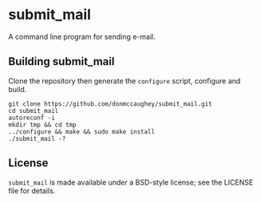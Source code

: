 submit_mail
===========

A command line program for sending e-mail.


Building submit_mail
--------------------
Clone the repository then generate the `configure` script, configure and build.

    git clone https://github.com/donmccaughey/submit_mail.git
    cd submit_mail
    autoreconf -i
    mkdir tmp && cd tmp
    ../configure && make && sudo make install
    ./submit_mail -?


License
-------
`submit_mail` is made available under a BSD-style license; see the LICENSE
file for details.

